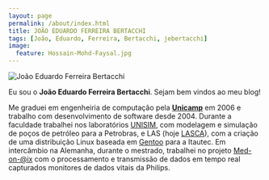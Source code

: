 ```yaml
---
layout: page
permalink: /about/index.html
title: JOÃO EDUARDO FERREIRA BERTACCHI
tags: [João, Eduardo, Ferreira, Bertacchi, jebertacchi]
image:
  feature: Hossain-Mohd-Faysal.jpg
---
```


  <img src="{{ site.url }}/images/joao-bertacchi.jpg" alt="João Eduardo Ferreira Bertacchi  ">


Eu sou o **João Eduardo Ferreira Bertacchi**. Sejam bem vindos ao meu blog!  

Me graduei em engenheiria de computação pela [**Unicamp**](http://www.unicamp.br) em 2006 e trabalho com desenvolvimento de software desde 2004. Durante a faculdade trabalhei nos laboratórios [UNISIM](https://www.unisim.cepetro.unicamp.br/br/), com modelagem e simulação de poços de petróleo para a Petrobras, e LAS (hoje [LASCA](http://www.lasca.ic.unicamp.br/site/)), com a criação de uma distribuição Linux baseada em [Gentoo](https://gentoo.org/) para a Itautec. Em intercâmbio na Alemanha, durante o mestrado, trabalhei no projeto [Med-on-@ix](http://www.medonaix.de/) com o processamento e transmissão de dados em tempo real capturados monitores de dados vitais da Philips.
